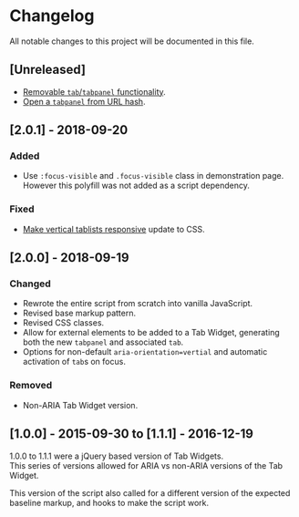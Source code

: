 # Changelog
All notable changes to this project will be documented in this file.

## [Unreleased]
- [Removable `tab`/`tabpanel` functionality](https://github.com/scottaohara/a11y_tab_widget/issues/6).
- [Open a `tabpanel` from URL hash](https://github.com/scottaohara/a11y_tab_widget/issues/8).

## [2.0.1] - 2018-09-20
### Added
- Use `:focus-visible` and `.focus-visible` class in demonstration page. However this polyfill was not added as a script dependency.
### Fixed
- [Make vertical tablists responsive](https://github.com/scottaohara/a11y_tab_widget/issues/7) update to CSS.

## [2.0.0] - 2018-09-19
### Changed
- Rewrote the entire script from scratch into vanilla JavaScript.
- Revised base markup pattern.
- Revised CSS classes.
- Allow for external elements to be added to a Tab Widget, generating both the new `tabpanel` and associated `tab`.
- Options for non-default `aria-orientation=vertial` and automatic activation of `tab`s on focus. 
### Removed
- Non-ARIA Tab Widget version.


## [1.0.0] - 2015-09-30 to [1.1.1] - 2016-12-19
1.0.0 to 1.1.1 were a jQuery based version of Tab Widgets.  
This series of versions allowed for ARIA vs non-ARIA versions of the Tab Widget.

This version of the script also called for a different version of the expected baseline markup, and hooks to make the script work.  


